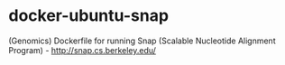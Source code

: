 # docker-ubuntu-snap
(Genomics) Dockerfile for running Snap (Scalable Nucleotide Alignment Program) - http://snap.cs.berkeley.edu/
